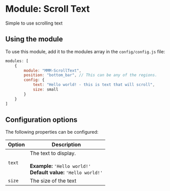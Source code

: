 # Module: Scroll Text
Simple to use scrolling text
## Using the module

To use this module, add it to the modules array in the `config/config.js` file:
````javascript
modules: [
	{
		module: "MMM-ScrollText",
		position: "bottom_bar",	// This can be any of the regions.
		config: {
			text: "Hello world! - this is text that will scroll",
			size: small
		}
	}
]
````

## Configuration options

The following properties can be configured:

| Option | Description
| ------ | -----------
| `text` | The text to display. <br><br> **Example:** `'Hello world!'` <br> **Default value:** `'Hello world!'`
| `size` | The size of the text
